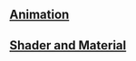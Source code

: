## <a href="https://github.com/gaolizheng/UnityDemo/blob/main/Docs/Animations.md">Animation</a>

## <a href="https://github.com/gaolizheng/UnityDemo/blob/main/Docs/Shader&Material.md">Shader and Material</a>